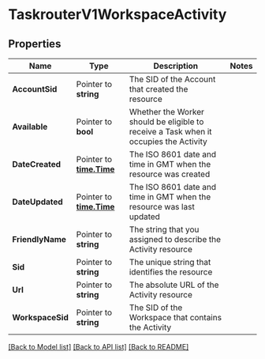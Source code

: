 # TaskrouterV1WorkspaceActivity

## Properties

Name | Type | Description | Notes
------------ | ------------- | ------------- | -------------
**AccountSid** | Pointer to **string** | The SID of the Account that created the resource |
**Available** | Pointer to **bool** | Whether the Worker should be eligible to receive a Task when it occupies the Activity |
**DateCreated** | Pointer to [**time.Time**](time.Time.md) | The ISO 8601 date and time in GMT when the resource was created |
**DateUpdated** | Pointer to [**time.Time**](time.Time.md) | The ISO 8601 date and time in GMT when the resource was last updated |
**FriendlyName** | Pointer to **string** | The string that you assigned to describe the Activity resource |
**Sid** | Pointer to **string** | The unique string that identifies the resource |
**Url** | Pointer to **string** | The absolute URL of the Activity resource |
**WorkspaceSid** | Pointer to **string** | The SID of the Workspace that contains the Activity |

[[Back to Model list]](../README.md#documentation-for-models) [[Back to API list]](../README.md#documentation-for-api-endpoints) [[Back to README]](../README.md)


